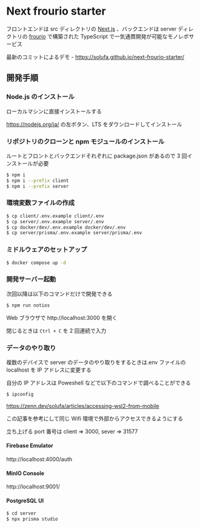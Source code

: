 # Next frourio starter

フロントエンドは src ディレクトリの [Next.js](https://nextjs.org/) 、バックエンドは server ディレクトリの [frourio](https://frourio.com/) で構築された TypeScript で一気通貫開発が可能なモノレポサービス

最新のコミットによるデモ - https://solufa.github.io/next-frourio-starter/

## 開発手順

### Node.js のインストール

ローカルマシンに直接インストールする

https://nodejs.org/ja/ の左ボタン、LTS をダウンロードしてインストール

### リポジトリのクローンと npm モジュールのインストール

ルートとフロントとバックエンドそれぞれに package.json があるので 3 回インストールが必要

```sh
$ npm i
$ npm i --prefix client
$ npm i --prefix server
```

### 環境変数ファイルの作成

```sh
$ cp client/.env.example client/.env
$ cp server/.env.example server/.env
$ cp docker/dev/.env.example docker/dev/.env
$ cp server/prisma/.env.example server/prisma/.env
```

### ミドルウェアのセットアップ

```sh
$ docker compose up -d
```

### 開発サーバー起動

次回以降は以下のコマンドだけで開発できる

```sh
$ npm run notios
```

Web ブラウザで http://localhost:3000 を開く

閉じるときは `Ctrl + C` を 2 回連続で入力

### データのやり取り

複数のデバイスで server のデータのやり取りをするときは.env ファイルの localhost を IP アドレスに変更する

自分の IP アドレスは Poweshell などで以下のコマンドで調べることができる

```sh
$ ipconfig
```

https://zenn.dev/solufa/articles/accessing-wsl2-from-mobile

この記事を参考にして同じ Wifi 環境で外部からアクセスできるようにする

立ち上げる port 番号は client => 3000, sever => 31577

#### Firebase Emulator

http://localhost:4000/auth

#### MinIO Console

http://localhost:9001/

#### PostgreSQL UI

```sh
$ cd server
$ npx prisma studio
```
